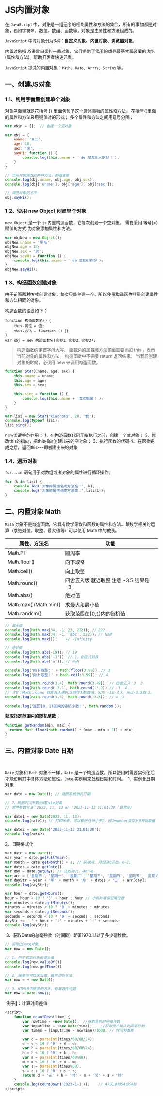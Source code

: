 # JS内置对象

在 `JavaScript` 中，对象是一组无序的相关属性和方法的集合，所有的事物都是对象，例如字符串、数值、数组、函数等。对象是由属性和方法组成的。

`JavaScript` 中的对象分为3种：**自定义对象、内置对象、浏览器对象**。

内置对象指JS语言自带的一些对象，它们提供了常用的或是最基本而必要的功能(属性和方法)。帮助开发者快速开发。

`JavaScript` 提供的内置对象：`Math`、`Date`、`Arrry`、`String` 等。

## 一、创建JS对象

### 1.1、利用字面量创建单个对象

对象字面量就是花括号 {} 里面包含了这个具体事物的属性和方法。
花括号{}里面的属性和方法采用键值对的形式；
多个属性和方法之间用逗号分隔；	

```javaScript
var objn = {};	// 创建一个空对象

var obj = {
	uname: '章三',
	age: 18,
	sex: '男',
	sayHi: function () {
		console.log(this.uname + ' de 朋友们大家好！');
	}
}

// 访问对象属性的两种方法，都很重要
console.log(obj.uname, obj.age, obj.sex);
console.log(obj['uname'], obj['age'], obj['sex']);

// 调用对象的方法
obj.sayHi();
```

### 1.2、使用 new Object 创建单个对象

`new Object` 是一个 `js` 内置构造函数，它每次创建一个空对象。 需要采用 等号(=)赋值的方式 为对象添加属性和方法。

```javaScript
var objNew = new Object();
objNew.uname = '里斯';
objNew.age = 18;
objNew.sex = '男';
objNew.sayHi = function () {
	console.log(this.uname + ' de 朋友们你好');
}
objNew.sayHi();
```

### 1.3、构造函数创建对象

由于前面两种方式创建对象，每次只能创建一个。所以使用构造函数批量创建属性和方法相同的对象。

构造函数的语法如下：

```
function 构造函数名() {
	this.属性 = 值;
	this.方法 = function () {}
}
var obj = new 构造函数名(实参1，实参2，实参3);
```

> 构造函数约定首字母大写。
> 函数内的属性和方法前面需要添加 this ，表示当前对象的属性和方法。
> 构造函数中不需要 return 返回结果。
> 当我们创建对象的时候，必须用 new 来调用构造函数。

```javaScript
function Star(uname, age, sex) {
	this.uname = uname;
	this.age = age;
	this.sex = sex;

	this.sing = function () {
		console.log(this.uname + '喜欢唱歌！');
	}
}

var lisi = new Star('xiaohong', 20, '女');
console.log(typeof lisi);
lisi.sing();
```

new关键字的作用：
1、在构造函数代码开始执行之前，创建一个空对象；
2、修改this的指向，把this指向创建出来的空对象；
3、执行函数的代码
4、在函数完成之后，返回this---即创建出来的对象

### 1.4、遍历对象

`for...in` 语句用于对数组或者对象的属性进行循环操作。

```javaScript
for (k in lisi) {
	console.log('对象的属性名或方法名：', k);
	console.log('对象的属性值或方法体：',lisi[k]);
}
```

## 二、内置对象 Math

`Math` 对象不是构造函数，它具有数学常数和函数的属性和方法。跟数学相关的运算（求绝对值，取整、最大值等）可以使用 Math 中的成员。

| 属性、方法名          | 功能                                         |
| --------------------- | -------------------------------------------- |
| Math.PI               | 圆周率                                       |
| Math.floor()          | 向下取整                                     |
| Math.ceil()           | 向上取整                                     |
| Math.round()          | 四舍五入版 就近取整   注意 -3.5   结果是  -3 |
| Math.abs()            | 绝对值                                       |
| Math.max()/Math.min() | 求最大和最小值                               |
| Math.random()         | 获取范围在[0,1)内的随机值                    |

```javaScript
// 最大值
console.log(Math.max(34, -1, 23, 222)); // 222
console.log(Math.max(34, -1, 'abc', 222)); // NaN
console.log(Math.max());	// -Infinity

// 绝对值
console.log(Math.abs(-19)); // 19
console.log(Math.abs('-1')); // 1，会隐式转换
console.log(Math.abs('a'));	// NaN

console.log('向下取整：' + Math.floor(3.99)); // 3
console.log('向上取整：' + Math.ceil(3.99)); // 4

console.log(Math.round(3.4), Math.round(3.49)); // 四舍五入：3  3
console.log(Math.round(-3.1), Math.round(-3.9)) // -3 -4
// 注意：Math.round 四舍五入遇到.5时往大的取值。因为 -3比-4大，所以-3.5取-3。
console.log(Math.round(3.5), Math.round(-3.5)); // 4 -3
	
console.log('返回[0, 1)区间的随机小数：', Math.random());
```

**获取指定范围内的随机整数**：

```javaScript
function getRandom(min, max) {
  return Math.floor(Math.random() * (max - min + 1)) + min; 
}
```

## 三、内置对象 Date 日期
​

​`Date` 对象和 `Math` 对象不一样，`Date` 是一个构造函数，所以使用时需要实例化后才能使用其中具体方法和属性。`Date` 实例用来处理日期和时间。
​
1、实例化日期对象

```javaScript
​var date = new Date(); // 返回系统当前日期
​
​// 2、根据时间参数创建Date对象
// 常用参数写法：2022, 11, 13 or '2022-11-13 21:01:30'(最常用)

var date1 = new Date(2022, 11, 13);
console.log(date1); // 打印出来，可以看到月份小于1，因为number类型从0开始取值

var date2 = new Date('2022-11-13 21:01:30');
console.log(date2)
```

​2、日期格式化
​
```javaScript
​var date = new Date();
​var year = date.getFullYear();
var month = date.getMonth() + 1; // 获取月, 月份从0开始，0~11
var dates = date.getDate()
var day = date.getDay() // 获取周几，从0～6
var arr = ['星期日', '星期一', '星期二', '星期三', '星期四', '星期五', '星期六'];
var dayStr = year + '年' + month + '月' + dates + '日' + arr[day];
console.log(dayStr);

var hour = date.getHours();
hour = hour < 10 ? '0' + hour : hour // 小时补零保证两位数
var minutes = date.getMinutes();
minutes = minutes < 10 ? '0' + minutes : minutes
var seconds = date.getSeconds();
seconds = seconds < 10 ? '0' + seconds : seconds
dayStr += ' ' + hour + ':' + minutes + ':' + seconds;
console.log(dayStr);
```
​
​3、获取Date的总毫秒数（时间戳）距离1970.1.1过了多少毫秒数。
​
```javaScript
​// 实例化Date对象
var now = new Date();

// 1. 用于获取对象的原始值
console.log(now.valueOf())	
console.log(now.getTime())	

// 2. 简单写可以这么做，最常用的写法
var now = + new Date();			

// 3. HTML5中提供的方法，有兼容性问题
var now = Date.now();
```
​
​例子🌰：计算时间差值
​
```javaScript
​<script>
	function countDown(time) {
		var nowTime = +new Date();	//获取当前时间毫秒数
		var inputTime = +new Date(time);	//获取用户输入时间毫秒数
		var times = (inputTime - nowTime)/1000; // 时间秒数差

		var d = parseInt(times/60/60/24);
		d = d < 10 ? '0' + d : d;
		var h = parseInt(times/60/60%24);
		h = h < 10 ? '0' + h : h;
		var m = parseInt(times/60%60);
		m = m < 10 ? '0' + m : m;
		var s = parseInt(times%60);
		s = s < 10 ? '0' + s : s;
		return d + '天' + h + '时' + m + '分' + s + '秒'
	}
	console.log(countDown('2023-1-1'));    // 47天10时54分54秒
</script>
```